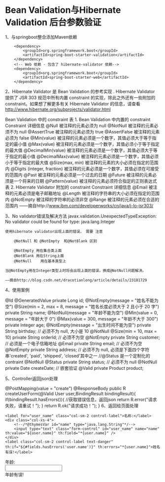 # Bean Validation与Hibernate Validation 后台参数验证       

1、与springboot整合添加Maven依赖
```pom
    <dependency>
        <groupId>org.springframework.boot</groupId>
        <artifactId>spring-boot-starter-validation</artifactId>
    </dependency>
    <!-- Web 依赖 - 包含了 hibernate-validator 依赖-->
    <dependency>
        <groupId>org.springframework.boot</groupId>
        <artifactId>spring-boot-starter-web</artifactId>
    </dependency>
```

2、Hibernate Validator 是 Bean Validation 的参考实现 . Hibernate Validator 提供了 JSR 303 规范中所有内置 constraint 的实现，除此之外还有一些附加的 constraint。如果想了解更多有关 Hibernate Validator 的信息，请查看 http://www.hibernate.org/subprojects/validator.html

Bean Validation 中的 constraint
表 1. Bean Validation 中内置的 constraint
Constraint	详细信息
@Null	被注释的元素必须为 null
@NotNull	被注释的元素必须不为 null
@AssertTrue	被注释的元素必须为 true
@AssertFalse	被注释的元素必须为 false
@Min(value)	被注释的元素必须是一个数字，其值必须大于等于指定的最小值
@Max(value)	被注释的元素必须是一个数字，其值必须小于等于指定的最大值
@DecimalMin(value)	被注释的元素必须是一个数字，其值必须大于等于指定的最小值
@DecimalMax(value)	被注释的元素必须是一个数字，其值必须小于等于指定的最大值
@Size(max, min)	被注释的元素的大小必须在指定的范围内
@Digits (integer, fraction)	被注释的元素必须是一个数字，其值必须在可接受的范围内
@Past	被注释的元素必须是一个过去的日期
@Future	被注释的元素必须是一个将来的日期
@Pattern(value)	被注释的元素必须符合指定的正则表达式
表 2. Hibernate Validator 附加的 constraint
Constraint	详细信息
@Email	被注释的元素必须是电子邮箱地址
@Length	被注释的字符串的大小必须在指定的范围内
@NotEmpty	被注释的字符串的必须非空
@Range	被注释的元素必须在合适的范围内
——摘自http://www.ibm.com/developerworks/cn/java/j-lo-jsr303/

3、No validator错误及解决方法
    javax.validation.UnexpectedTypeException: No validator could be found for type: java.lang.Integer


    使用hibernate validator出现上面的错误， 需要 注意

        @NotNull 和 @NotEmpty  和@NotBlank 区别

        @NotEmpty 用在集合类上面
        @NotBlank 用在String上面
        @NotNull    用在基本类型上

    当@NotEmpty用在Integer类型上时将会出现上面的错误，换成@NotNull问题解决。

    ——摘自http://blog.csdn.net/dracotianlong/article/details/23181729


4、使用案例

@Id
@GeneratedValue
private Long id;
@NotEmpty(message = "姓名不能为空")
@Size(min = 2, max = 8, message = "姓名长度必须大于 2 且小于 20 字")
private String name;
@NotNull(message = "年龄不能为空")
@Min(value = 0, message = "年龄大于 0")
@Max(value = 300, message = "年龄不大于 300")
private Integer age;
@NotEmpty(message = "出生时间不能为空")
private String birthday;
// 必须不为 null, 大小是 10
@NotNull
@Size(min = 10, max = 10)
private String orderId;
// 必须不为空
@NotEmpty
private String customer;
// 必须是一个电子信箱地址
@Email
private String email;
// 必须不为空
@NotEmpty
private String address;
// 必须不为 null, 必须是下面四个字符串'created', 'paid', 'shipped', 'closed'其中之一
//@Status 是一个定制化的 contraint
@NotNull
@Status
private String status;
// 必须不为 null
@NotNull
private Date createDate;
// 嵌套验证
@Valid
private Product product;


5、Controller返回json处理

@PostMapping(value = "create")
@ResponseBody
public R createUserForm(@Valid User user,BindingResult bindingResult){
    if(bindingResult.hasErrors()){
       //获取错误信息，返回json
        return R.error("请求失败，请重试！");
    }
    return R.ok("请求成功！");
}
6、返回给页面处理

    <label for="user_name" class="col-sm-2 control-label">名称:</label>
    <div class="col-xs-4">
        <!--/*@thymesVar id="name" type="java.lang.String"*/-->
        <input type="text" class="form-control" id="user_name" name="name" th:value="${user.name}" th:field="*{user.name}" />
    </div>
    <label class="col-sm-2 control-label text-danger" th:if="${#fields.hasErrors('user.name')}" th:errors="*{user.name}">姓名有误!</label>
</div>

<div class="form-group">
    <label for="user_age" class="col-sm-2 control-label">年龄:</label>
    <div class="col-xs-4">
        <input type="text" class="form-control" id="user_age" name="age" th:value="${user.age}" th:field="*{user.age}" />
    </div>
    <label class="col-sm-2 control-label text-danger" th:if="${#fields.hasErrors('user.age')}" th:errors="*{user.age}">年龄有误!</label>
</div>